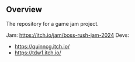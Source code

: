 ## Overview
The repository for a game jam project.

Jam: https://itch.io/jam/boss-rush-jam-2024
Devs:
- https://quinncg.itch.io/
- https://tdw1.itch.io/

